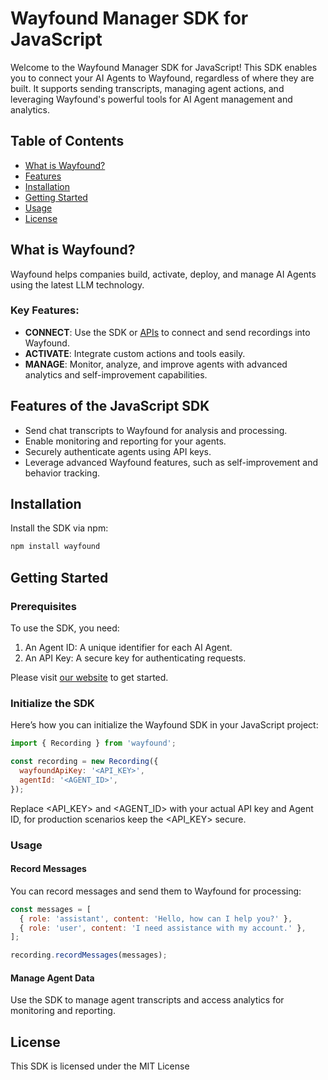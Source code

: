 # Wayfound Manager SDK for JavaScript

Welcome to the Wayfound Manager SDK for JavaScript! This SDK enables you to connect your AI Agents to Wayfound, regardless of where they are built. It supports sending transcripts, managing agent actions, and leveraging Wayfound's powerful tools for AI Agent management and analytics.

## Table of Contents

- [What is Wayfound?](#what-is-wayfound)
- [Features](#features)
- [Installation](#installation)
- [Getting Started](#getting-started)
- [Usage](#usage)
- [License](#license)

## What is Wayfound?

Wayfound helps companies build, activate, deploy, and manage AI Agents using the latest LLM technology.

### Key Features:
- **CONNECT**: Use the SDK or [APIs](https://wayfound-api.readme.io) to connect and send recordings into Wayfound.
- **ACTIVATE**: Integrate custom actions and tools easily.
- **MANAGE**: Monitor, analyze, and improve agents with advanced analytics and self-improvement capabilities.

## Features of the JavaScript SDK

- Send chat transcripts to Wayfound for analysis and processing.
- Enable monitoring and reporting for your agents.
- Securely authenticate agents using API keys.
- Leverage advanced Wayfound features, such as self-improvement and behavior tracking.

## Installation

Install the SDK via npm:

```bash
npm install wayfound
```

## Getting Started

### Prerequisites

To use the SDK, you need:

1.	An Agent ID: A unique identifier for each AI Agent.
2.	An API Key: A secure key for authenticating requests.

Please visit [our website](`https://wayfound.ai`) to get started.

### Initialize the SDK

Here’s how you can initialize the Wayfound SDK in your JavaScript project:

```javascript
import { Recording } from 'wayfound';

const recording = new Recording({
  wayfoundApiKey: '<API_KEY>',
  agentId: '<AGENT_ID>',
});
```

Replace <API_KEY> and <AGENT_ID> with your actual API key and Agent ID, for production scenarios keep the <API_KEY> secure.

### Usage

#### Record Messages

You can record messages and send them to Wayfound for processing:

```javascript
const messages = [
  { role: 'assistant', content: 'Hello, how can I help you?' },
  { role: 'user', content: 'I need assistance with my account.' },
];

recording.recordMessages(messages);
```

#### Manage Agent Data

Use the SDK to manage agent transcripts and access analytics for monitoring and reporting.


## License

This SDK is licensed under the MIT License